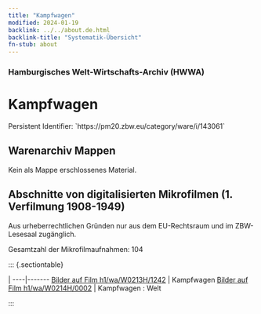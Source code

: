 ```yaml
---
title: "Kampfwagen"
modified: 2024-01-19
backlink: ../../about.de.html
backlink-title: "Systematik-Übersicht"
fn-stub: about
---
```


### Hamburgisches Welt-Wirtschafts-Archiv (HWWA)

# Kampfwagen

<div class="hint">Persistent Identifier: `https://pm20.zbw.eu/category/ware/i/143061`</div>







## Warenarchiv Mappen





Kein als Mappe erschlossenes Material.



<a id="filmsections" />

## Abschnitte von digitalisierten Mikrofilmen (1. Verfilmung 1908-1949)

<p>Aus urheberrechtlichen Gründen nur aus dem EU-Rechtsraum und im ZBW-Lesesaal zugänglich.</p>


<p>Gesamtzahl der Mikrofilmaufnahmen: 104</p>





::: {.sectiontable}

 | 
----|-------
<a class="btn" href="https://pm20.zbw.eu/film/h1/wa/W0213H/1242" rel="nofollow">Bilder auf Film h1/wa/W0213H/1242</a> | Kampfwagen
<a class="btn" href="https://pm20.zbw.eu/film/h1/wa/W0214H/0002" rel="nofollow">Bilder auf Film h1/wa/W0214H/0002</a> | Kampfwagen : Welt


:::
















